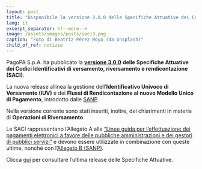 ```yaml
---
layout: post
title: "Disponibile la versione 3.0.0 delle Specifiche Attuative dei Codici Identificativi (SACI)"
lang: it
excerpt_separator: <!--more-->
image: /assets/images/posts/saci3.png
caption: "Foto di Beatriz Pérez Moya (da Unsplash)"
child_of_ref: notizie
---
```


PagoPA S.p.A. ha pubblicato la **[versione 3.0.0](https://docs.pagopa.it/saci)** **delle Specifiche Attuative dei Codici Identificativi di versamento, riversamento e rendicontazione (SACI)**.

La nuova release allinea la gestione dell’**Identificativo Univoco di Versamento (IUV)** e dei **Flussi di Rendicontazione al nuovo Modello Unico di Pagamento**, introdotto dalle [SANP](https://docs.pagopa.it/sanp).

<!--more-->

Nella versione corrente sono stati inseriti, inoltre, dei chiarimenti in materia di **Operazioni di Riversamento**.

Le SACI rappresentano l’Allegato A alle [“Linee guida per l’effettuazione dei pagamenti elettronici a favore delle pubbliche amministrazioni e dei gestori di pubblici servizi”](https://www.gazzettaufficiale.it/eli/id/2018/07/03/18A04494/sg) e devono essere utilizzate in combinazione con queste ultime, nonché con l’[Allegato B (SANP)](https://docs.pagopa.it/sanp).

Clicca [qui](https://docs.pagopa.it/saci) per consultare l’ultima release delle Specifiche Attuative. 






